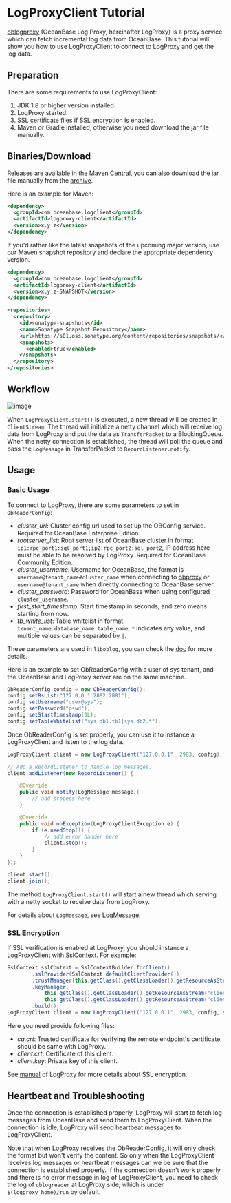 # LogProxyClient Tutorial

[oblogproxy](https://github.com/oceanbase/oblogproxy) (OceanBase Log Proxy, hereinafter LogProxy) is a proxy service which can fetch incremental log data from OceanBase. This tutorial will show you how to use LogProxyClient to connect to LogProxy and get the log data.

## Preparation

There are some requirements to use LogProxyClient:

1. JDK 1.8 or higher version installed.
2. LogProxy started.
3. SSL certificate files if SSL encryption is enabled.
4. Maven or Gradle installed, otherwise you need download the jar file manually.


## Binaries/Download

Releases are available in the [Maven Central](https://mvnrepository.com/artifact/com.oceanbase.logclient/logproxy-client), you can also download the jar file manually from the [archive](https://repo1.maven.org/maven2/com/oceanbase/logclient/logproxy-client/).

Here is an example for Maven:

```xml
<dependency>
  <groupId>com.oceanbase.logclient</groupId>
  <artifactId>logproxy-client</artifactId>
  <version>x.y.z</version>
</dependency>
```

If you'd rather like the latest snapshots of the upcoming major version, use our Maven snapshot repository and declare the appropriate dependency version.

```xml
<dependency>
  <groupId>com.oceanbase.logclient</groupId>
  <artifactId>logproxy-client</artifactId>
  <version>x.y.z-SNAPSHOT</version>
</dependency>

<repositories>
  <repository>
    <id>sonatype-snapshots</id>
    <name>Sonatype Snapshot Repository</name>
    <url>https://s01.oss.sonatype.org/content/repositories/snapshots/</url>
    <snapshots>
      <enabled>true</enabled>
    </snapshots>
  </repository>
</repositories>
```

## Workflow

![image](../images/logproxy-client-workflow.png)

When `LogProxyClient.start()` is executed, a new thread will be created in `ClientStream`. The thread will initialize a netty channel which will receive log data from LogProxy and put the data as `TransferPacket` to a BlockingQueue. When the netty connection is established, the thread will poll the queue and pass the `LogMessage` in TransferPacket to `RecordListener.notify`.

## Usage

### Basic Usage

To connect to LogProxy, there are some parameters to set in `ObReaderConfig`:

- *cluster_url*: Cluster config url used to set up the OBConfig service. Required for OceanBase Enterprise Edition.
- *rootserver_list*: Root server list of OceanBase cluster in format `ip1:rpc_port1:sql_port1;ip2:rpc_port2:sql_port2`, IP address here must be able to be resolved by LogProxy. Required for OceanBase Community Edition.
- *cluster_username*: Username for OceanBase, the format is `username@tenant_name#cluster_name` when connecting to [obproxy](https://github.com/oceanbase/obproxy) or `username@tenant_name` when directly connecting to OceanBase server.
- *cluster_password*: Password for OceanBase when using configured `cluster_username`.
- *first_start_timestamp*: Start timestamp in seconds, and zero means starting from now.
- *tb_white_list*: Table whitelist in format `tenant_name.database_name.table_name`, `*` indicates any value, and multiple values can be separated by `|`.

These parameters are used in `liboblog`, you can check the [doc](https://github.com/oceanbase/oceanbase-doc/blob/V3.1.2/zh-CN/9.supporting-tools/4.cdc/2.liboblog/2.liboblog-parameters/2.liboblog-configuration-items.md) for more details.

Here is an example to set ObReaderConfig with a user of sys tenant, and the OceanBase and LogProxy server are on the same machine.

```java
ObReaderConfig config = new ObReaderConfig();
config.setRsList("127.0.0.1:2882:2881");
config.setUsername("user@sys");
config.setPassword("pswd");
config.setStartTimestamp(0L);
config.setTableWhiteList("sys.db1.tb1|sys.db2.*");
```

Once ObReaderConfig is set properly, you can use it to instance a LogProxyClient and listen to the log data.

```java
LogProxyClient client = new LogProxyClient("127.0.0.1", 2983, config);

// Add a RecordListener to handle log messages.
client.addListener(new RecordListener() {

    @Override
    public void notify(LogMessage message){
        // add process here
    }

    @Override
    public void onException(LogProxyClientException e) {
        if (e.needStop()) {
            // add error hander here
            client.stop();
        }
    }
});

client.start();
client.join();
```

The method `LogProxyClient.start()` will start a new thread which serving with a netty socket to receive data from LogProxy.

For details about `LogMessage`, see [LogMessage](../formats/logmessage.md).

### SSL Encryption

If SSL verification is enabled at LogProxy, you should instance a LogProxyClient with [SslContext](https://netty.io/4.1/api/io/netty/handler/ssl/SslContext.html). For example:

```java
SslContext sslContext = SslContextBuilder.forClient()
        .sslProvider(SslContext.defaultClientProvider())
        .trustManager(this.getClass().getClassLoader().getResourceAsStream("ca.crt"))
        .keyManager(
            this.getClass().getClassLoader().getResourceAsStream("client.crt"),
            this.getClass().getClassLoader().getResourceAsStream("client.key"))
        .build();
LogProxyClient client = new LogProxyClient("127.0.0.1", 2983, config, sslContext);
```

Here you need provide following files:
- *ca.crt*: Trusted certificate for verifying the remote endpoint's certificate, should be same with LogProxy.
- *client.crt*: Certificate of this client.
- *client.key*: Private key of this client.

See [manual](https://github.com/oceanbase/oblogproxy/blob/master/docs/manual.md) of LogProxy for more details about SSL encryption.

## Heartbeat and Troubleshooting

Once the connection is established properly, LogProxy will start to fetch log messages from OceanBase and send them to LogProxyClient. When the connection is idle, LogProxy will send heartbeat messages to LogProxyClient.

Note that when LogProxy receives the ObReaderConfig, it will only check the format but won't verify the content. So only when the LogProxyClient receives log messages or heartbeat messages can we be sure that the connection is established properly. If the connection doesn't work properly and there is no error message in log of LogProxyClient, you need to check the log of `oblogreader` at LogProxy side, which is under `$(logproxy_home)/run` by default.
